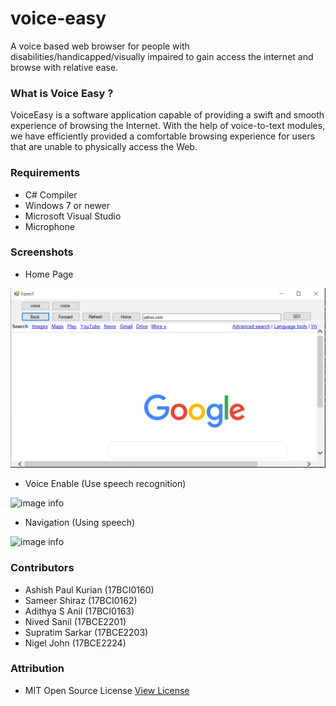 # voice-easy
A voice based web browser for people with disabilities/handicapped/visually impaired to gain access the internet and browse with relative ease.

<h3>What is Voice Easy ?</h3>

VoiceEasy is a software application capable of providing a swift and smooth experience of browsing the Internet. With the help of voice-to-text modules, we have efficiently provided a comfortable browsing experience for users that are unable to physically access the Web.

<h3>Requirements</h3>

- C# Compiler 
- Windows 7 or newer
- Microsoft Visual Studio
- Microphone 

<h3>Screenshots</h3>

- Home Page 

![image info](./Screenshots/Home.png)

- Voice Enable (Use speech recognition) 

![image info](./Screenshots/Voice-enable)

- Navigation (Using speech) 

![image info](./Screenshots/yahoo)

<h3>Contributors</h3>

- Ashish Paul Kurian (17BCI0160)
- Sameer Shiraz (17BCI0162)
- Adithya S Anil (17BCI0163)
- Nived Sanil (17BCE2201)
- Supratim Sarkar (17BCE2203)
- Nigel John (17BCE2224)

<h3>Attribution</h3>

- MIT Open Source License [View License](https://opensource.org/licenses/MIT)






